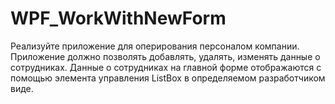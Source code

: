 # WPF_WorkWithNewForm
Реализуйте приложение для оперирования персоналом компании. Приложение должно позволять добавлять, удалять, изменять данные о сотрудниках. Данные о сотрудниках на главной форме отображаются с помощью элемента управления ListBox в определяемом разработчиком виде.
